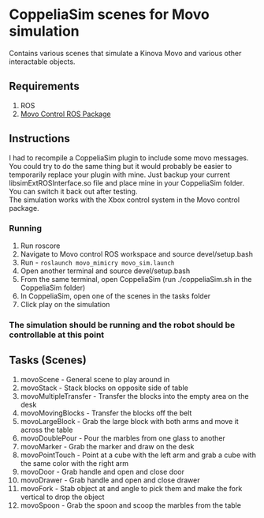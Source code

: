 # CoppeliaSim scenes for Movo simulation

Contains various scenes that simulate a Kinova Movo and various other interactable objects.

## Requirements
1. ROS
2. [Movo Control ROS Package]()

## Instructions

I had to recompile a CoppeliaSim plugin to include some movo messages. You could try to do the same thing but it would probably be easier to temporarily replace your plugin with mine. Just backup your current libsimExtROSInterface.so file and place mine in your CoppeliaSim folder. You can switch it back out after testing.  
The simulation works with the Xbox control system in the Movo control package.

### Running
1. Run roscore
2. Navigate to Movo control ROS workspace and source devel/setup.bash
3. Run - `roslaunch movo_mimicry movo_sim.launch`
4. Open another terminal and source devel/setup.bash
5. From the same terminal, open CoppeliaSim (run ./coppeliaSim.sh in the CoppeliaSim folder)
6. In CoppeliaSim, open one of the scenes in the tasks folder
7. Click play on the simulation

### The simulation should be running and the robot should be controllable at this point

## Tasks (Scenes)
1. movoScene - General scene to play around in
2. movoStack - Stack blocks on opposite side of table
3. movoMultipleTransfer - Transfer the blocks into the empty area on the desk
4. movoMovingBlocks - Transfer the blocks off the belt
5. movoLargeBlock - Grab the large block with both arms and move it across the table
6. movoDoublePour - Pour the marbles from one glass to another
7. movoMarker - Grab the marker and draw on the desk
8. movoPointTouch - Point at a cube with the left arm and grab a cube with the same color with the right arm
9. movoDoor - Grab handle and open and close door
10. movoDrawer - Grab handle and open and close drawer
11. movoFork - Stab object at and angle to pick them and make the fork vertical to drop the object
12. movoSpoon - Grab the spoon and scoop the marbles from the table
